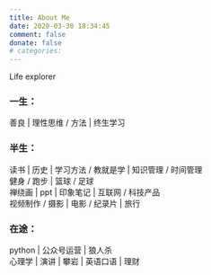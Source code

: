 ```yaml
---
title: About Me
date: 2020-03-30 18:34:45
comment: false
donate: false
# categories:
---
```


Life explorer

### 一生：

善良 | 理性思维 / 方法 | 终生学习

### 半生：

读书 | 历史 | 学习方法 / 教就是学 | 知识管理 / 时间管理  
健身 / 跑步 | 篮球 / 足球  
禅绕画 | ppt | 印象笔记 | 互联网 / 科技产品  
视频制作 / 摄影 | 电影 / 纪录片 | 旅行

### 在途：

python | 公众号运营 | 狼人杀  
心理学 | 演讲 | 攀岩 | 英语口语 | 理财
